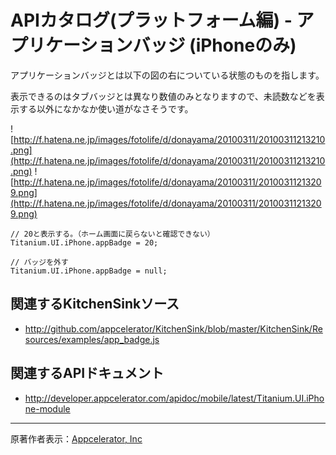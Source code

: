 # APIカタログ(プラットフォーム編) - アプリケーションバッジ (iPhoneのみ) #
アプリケーションバッジとは以下の図の右についている状態のものを指します。

表示できるのはタブバッジとは異なり数値のみとなりますので、未読数などを表示する以外になかなか使い道がなさそうです。

![http://f.hatena.ne.jp/images/fotolife/d/donayama/20100311/20100311213210.png](http://f.hatena.ne.jp/images/fotolife/d/donayama/20100311/20100311213210.png)
![http://f.hatena.ne.jp/images/fotolife/d/donayama/20100311/20100311213209.png](http://f.hatena.ne.jp/images/fotolife/d/donayama/20100311/20100311213209.png)

```
// 20と表示する。（ホーム画面に戻らないと確認できない）
Titanium.UI.iPhone.appBadge = 20;

// バッジを外す
Titanium.UI.iPhone.appBadge = null;
```


## 関連するKitchenSinkソース ##

  * http://github.com/appcelerator/KitchenSink/blob/master/KitchenSink/Resources/examples/app_badge.js

## 関連するAPIドキュメント ##
  * http://developer.appcelerator.com/apidoc/mobile/latest/Titanium.UI.iPhone-module


---

原著作者表示：[Appcelerator, Inc](http://www.appcelerator.com/)